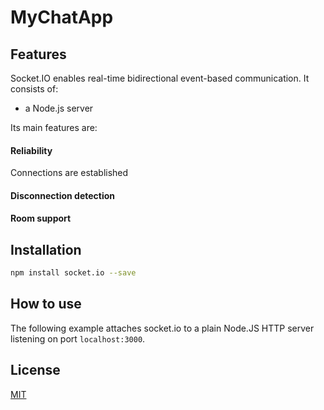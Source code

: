 
# MyChatApp

## Features

Socket.IO enables real-time bidirectional event-based communication. It consists of:

- a Node.js server

Its main features are:

#### Reliability

Connections are established 

#### Disconnection detection


#### Room support


## Installation

```bash
npm install socket.io --save
```

## How to use

The following example attaches socket.io to a plain Node.JS
HTTP server listening on port `localhost:3000`.


## License

[MIT](LICENSE)
